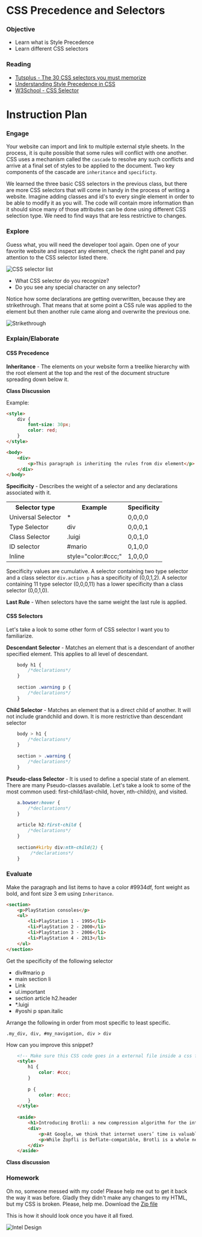 # CSS Precedence and Selectors

### Objective

* Learn what is Style Precedence
* Learn different CSS selectors

### Reading

* [Tutsplus - The 30 CSS selectors you must memorize](http://code.tutsplus.com/tutorials/the-30-css-selectors-you-must-memorize--net-16048)
* [Understanding Style Precedence in CSS](http://vanseodesign.com/css/css-specificity-inheritance-cascaade/)
* [W3School - CSS Selector](http://www.w3schools.com/cssref/css_selectors.asp)

# Instruction Plan

### Engage

Your website can import and link to multiple external style sheets. In the process, it is quite possible that some rules will conflict with one another. CSS uses a mechanism called the `cascade` to resolve any such conflicts and arrive at a final set of styles to be applied to the document. Two key components of the cascade are `inheritance` and `specificty`.

We learned the three basic CSS selectors in the previous class, but there are more CSS selectors that will come in handy in the process of writing a website. Imagine adding classes and id's to every single element in order to be able to modify it as you will. The code will contain more information than it should since many of those attributes can be done using different CSS selection type. We need to find ways that are less restrictive to changes.

### Explore

Guess what, you will need the developer tool again. Open one of your favorite website and inspect any element, check the right panel and pay attention to the CSS selector listed there.

![CSS selector list](../images/04/css-selectors.gif)

* What CSS selector do you recognize? 
* Do you see any special character on any selector?

Notice how some declarations are getting overwritten, because they are strikethrough. That means that at some point a CSS rule was applied to the element but then another rule came along and overwrite the previous one.

![Strikethrough](../images/04/strikethrough.gif)

### Explain/Elaborate

#### CSS Precedence

**Inheritance** - The elements on your website form a treelike hierarchy with the root element at the top and the rest of the document structure spreading down below it. 

**Class Discussion**

Example:

```html
<style>
    div {
        font-size: 30px;
        color: red;
    }
</style>

<body>
    <div>
        <p>This paragraph is inheriting the rules from div element</p>
    </div>
</body>
```

**Specificity** - Describes the weight of a selector and any declarations associated with it.

<table>
        <tr>
            <th>Selector type</th>
            <th>Example</th>
            <th>Specificity</th>
        </tr>
        <tr>
            <td>Universal Selector</td>
            <td>*</td>
            <td>0,0,0,0</td>
        </tr>
        <tr>
            <td>Type Selector</td>
            <td>div</td>
            <td>0,0,0,1</td>
        </tr>
        <tr>
            <td>Class Selector</td>
            <td>.luigi</td>
            <td>0,0,1,0</td>
        </tr>
        <tr>
            <td>ID selector</td>
            <td>#mario</td>
            <td>0,1,0,0</td>
        </tr>
        <tr>
            <td>Inline</td>
            <td>style="color:#ccc;"</td>
            <td>1,0,0,0</td>
        </tr>
</table>

Specificity values are cumulative. A selector containing two type selector and a class selector `div.action p` has a specificity of (0,0,1,2).
A selector containing 11 type selector (0,0,0,11) has a lower specificity than a class selector (0,0,1,0).


**Last Rule** - When selectors have the same weight the last rule is applied.

#### CSS Selectors

Let's take a look to some other form of CSS selector I want you to familiarize.


**Descendant Selector** - Matches an element that is a descendant of another specified element. This applies to all level of descendant.

```css
    body h1 {
        /*declarations*/
    }
    
    section .warning p {
        /*declarations*/
    }
```

**Child Selector** - Matches an element that is a direct child of another. It will not include grandchild and down. It is more restrictive than descendant selector

```css
    body > h1 {
        /*declarations*/
    }
    
    section > .warning {
        /*declarations*/
    }
```

**Pseudo-class Selector** - It is used to define a special state of an element. There are many Pseudo-classes available. Let's take a look to some of the most common used: first-child/last-child, hover, nth-child(n), and visited.

```css
    a.bowser:hover {
        /*declarations*/
    }
    
    article h2:first-child {
        /*declarations*/
    }
    
    section#kirby div:nth-child(2) {
         /*declarations*/
    }
```

### Evaluate

Make the paragraph and list items to have a color #9934df, font weight as bold, and font size 3 em using `Inheritance`.

```html
<section>
    <p>PlayStation consoles</p>
    <ul>
        <li>PlayStation 1 - 1995</li>
        <li>PlayStation 2 - 2000</li>
        <li>PlayStation 3 - 2006</li>
        <li>PlayStation 4 - 2013</li>
    </ul>
</section>
```

Get the specificity of the following selector

* div#mario p
* main section li
* <a style="text-decoration:nonel">Link</a>
* ul.important 
* section article h2.header
* *.luigi
* #yoshi p span.italic

Arrange the following in order from most specific to least specific.

`.my_div, div, #my_navigation, div > div`

How can you improve this snippet?

```html
    <!-- Make sure this CSS code goes in a external file inside a css folder -->
    <style>
        h1 {
            color: #ccc;
        }
        
        p {
            color: #ccc;
        }
    </style>
    
    <aside>
        <h1>Introducing Brotli: a new compression algorithm for the internet</h1>
        <div>
            <p>At Google, we think that internet users’ time is valuable, and that they shouldn’t have to wait long for a web page to load. Because fast is better than slow, two years ago we published the Zopfli compression algorithm. This received such positive feedback in the industry that it has been integrated into many compression solutions, ranging from PNG optimizers to preprocessing web content. Based on its use and other modern compression needs, such as web font compression, today we are excited to announce that we have developed and open sourced a new algorithm, the Brotli compression algorithm.</p>
            <p>While Zopfli is Deflate-compatible, Brotli is a whole new data format. This new format allows us to get 20–26% higher compression ratios over Zopfli. In our study ‘Comparison of Brotli, Deflate, Zopfli, LZMA, LZHAM and Bzip2 Compression Algorithms’ we show that Brotli is roughly as fast as zlib’s Deflate implementation. At the same time, it compresses slightly more densely than LZMA and bzip2 on the Canterbury corpus. The higher data density is achieved by a 2nd order context modeling, re-use of entropy codes, larger memory window of past data and joint distribution codes. Just like Zopfli, the new algorithm is named after Swiss bakery products. Brötli means ‘small bread’ in Swiss German.</p>
        </div>
    </aside>
```
**Class discussion**

### Homework

Oh no, someone messed with my code! Please help me out to get it back the way it was before. Gladly they didn't make any changes to my HTML, but my CSS is broken. Please, help me.
Download the [Zip file](https://github.com/AustinCodingAcademy/HTMLIntroductory/raw/master/archives/04/homework/homework.zip)

This is how it should look once you have it all fixed.

![Intel Design](../images/03/homework.jpg)


